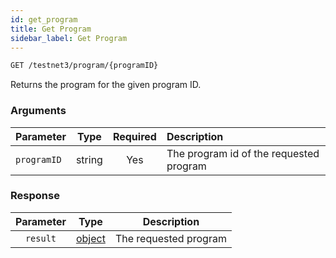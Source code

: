 ```yaml
---
id: get_program
title: Get Program
sidebar_label: Get Program
---
```


```bash title=ENDPOINT
GET /testnet3/program/{programID}
```

Returns the program for the given program ID.

### Arguments

| Parameter   |  Type  | Required | Description                             |
|:------------|:------:|:--------:|:----------------------------------------|
| `programID` | string |   Yes    | The program id of the requested program |

### Response

| Parameter |                  Type                   |      Description      |
|:---------:|:---------------------------------------:|:---------------------:|
| `result`  | [object](../../concepts/01_programs.md) | The requested program |